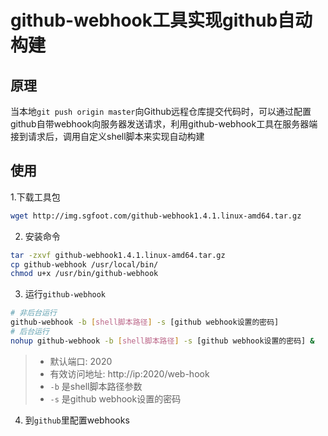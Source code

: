 # github-webhook工具实现github自动构建

## 原理
当本地`git push origin master`向Github远程仓库提交代码时，可以通过配置github自带webhook向服务器发送请求，利用github-webhook工具在服务器端接到请求后，调用自定义shell脚本来实现自动构建

## 使用

1.下载工具包
```bash
wget http://img.sgfoot.com/github-webhook1.4.1.linux-amd64.tar.gz
```

2. 安装命令
```bash
tar -zxvf github-webhook1.4.1.linux-amd64.tar.gz
cp github-webhook /usr/local/bin/
chmod u+x /usr/bin/github-webhook
```

3. 运行`github-webhook`
```bash
# 非后台运行
github-webhook -b [shell脚本路径] -s [github webhook设置的密码]
# 后台运行
nohup github-webhook -b [shell脚本路径] -s [github webhook设置的密码] &
```

> - 默认端口: 2020
> - 有效访问地址: http://ip:2020/web-hook
> - `-b` 是shell脚本路径参数
> - `-s` 是github webhook设置的密码

4. 到`github`里配置webhooks